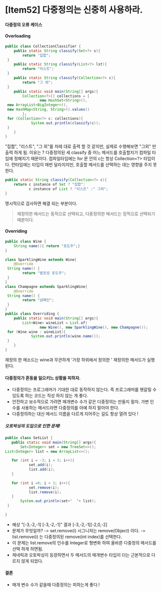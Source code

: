 # [Item52] 다중정의는 신중히 사용하라. 

#### 다중정의 오류 케이스

#### Overloading
```java
public class CollectionClassifier {  
    public static String classify(Set<?> s){  
        return "집합";  
 }  
    public static String classify(List<?> lst){  
        return "리스트";  
 }  
    public static String classify(Collection<?> c){  
        return "그 외";  
 }  
    public static void main(String[] args){  
        Collection<?>[] collections = {  
                new HashSet<String>(),  
 new ArrayList<BigInteger>(),  
 new HashMap<String, String>().values()  
        };  
 for (Collection<?> c: collections){  
            System.out.println(classify(c));  
 }  
    }  
}
```

"집합", "리스트", "그 외"를 차례 대로 출력 할 것 같지만, 실제로 수행해보면 "그외" 만 출력 하게 됨.
이유는 ?  다중정의된 세 classify 중 어느 메서드를 호출할지가 컴파일 타임에 정해지기 때문이다. 컴파일타임에는 for 문 안의 c는 항상 Collection\<?> 타입이다. 런타임에는 타입이 매번 달라지지만, 호출할 메서드를 선택하는 데는 영향을 주지 못한다. 

```java
public static String classify(Collection<?> c){
	return c instance of Set ? "집합": 
	       c instance of List ? "리스트" :" 그외";
}
```
명시적으로 검사하면 해결 되는 부분이다.
 
> 재정의한 메서드는 동적으로 선택되고, 다중정의한 메서드는 정적으로 선택되기 때문이다. 

#### Overriding
```java
public class Wine {  
    String name(){ return "포도주";}  
}  
  
class SparklingWine extends Wine{  
    @Override  
 String name() {  
        return "발포성 포도주";  
 }  
}  
class Champagne extends SparklingWine{  
    @Override  
 String name() {  
        return "샴페인";  
 }  
}  
public class Overriding {  
    public static void main(String[] args){  
        List<Wine> wineList = List.of(  
                new Wine(), new SparklingWine(), new Champagne());  
 for (Wine wine : wineList){  
            System.out.println(wine.name());  
 }  
    }  
}
```

재정의 한 메소드는 wine과 무관하게 '가장 하위에서 정의한 ' 재정의한 메서드가 실행된다. 


#### 다중정의가 혼동을 일으키느 상황을 피하자. 
- 다중정의는 프로그래머가 기대한 대로 동작하지 않는다. 즉 프로그래머를 헷갈릴 수 있도록 하는 코드는 작성 하지 않는 게 좋다. 
- 안전하고 보수적으로 가려면 매개변수 수가 같은 다중정의는 만들지 말자. 
가변 인수를 사용하는 메서드라면 다중정의를 아예 하지 말아야 한다. 
- 다중정의하는 대신 메서드 이름을 다르게 지어주는 길도 항상 열려 있다 ! 

 
 ##### 오토박싱의 도입으로 인한 문제!
 ```java
 public class SetList {  
    public static void main(String[] args){  
        Set<Integer> set = new TreeSet<>();  
 List<Integer> list = new ArrayList<>();  
  
 	for (int i = -3; i < 3; i++){  
            set.add(i);  
 			list.add(i);  
 	}  
  
    for (int i =0; i < 3; i++){  
            set.remove(i);  
			list.remove(i);  
 	}  
        System.out.println(set+"  "+ list);  
  }  
  
}
 ```
- 예상  "[-3,-2,-1] [-3,-2,-1]"  결과 [-3,-2,-1][-2,0,-2]
- 문제가 무엇일까?
  -> set.remove(i) 시그니처는 remove(Object) 이다. 
  -> list.remove(i) 는 다중정의된 remove(int index)를 선택한다. 
- 이 문제는 list.remove의 인수를 Integer로 형변화 하여 올바른 다중정의 메서드를 선택 하게 하면됨. 
- 제네릭과 오토박싱이 등장하면서 두 메서드의 매개변수 타입이 더는 근본적으로 다르지 않게 되었다. 

#### 결론
 - 매개 변수 수가 같을때 다중정의는 피하는게 좋다.!
 